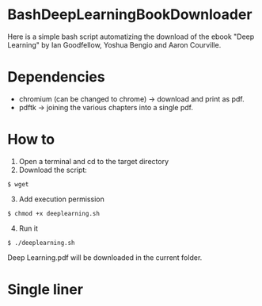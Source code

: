 # BashDeepLearningBookDownloader

Here is a simple bash script automatizing the download of the ebook "Deep Learning" by Ian Goodfellow, Yoshua Bengio and Aaron Courville.

# Dependencies
 * chromium (can be changed to chrome) -> download and print as pdf.
 * pdftk -> joining the various chapters into a single pdf.

# How to
 1. Open a terminal and cd to the target directory
 2. Download the script:

`$ wget`

 3. Add execution permission
 
`$ chmod +x deeplearning.sh`

 4. Run it
 
`$ ./deeplearning.sh`

Deep Learning.pdf will be downloaded in the current folder.

# Single liner

